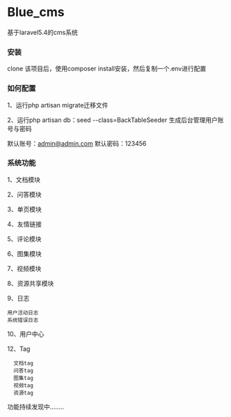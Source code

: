 # Blue_cms
基于laravel5.4的cms系统

### 安装

clone 该项目后，使用composer install安装，然后复制一个.env进行配置

### 如何配置

1、运行php artisan migrate迁移文件

2、运行php artisan db：seed --class=BackTableSeeder 生成后台管理用户账号与密码

默认账号：admin@admin.com 
默认密码：123456

### 系统功能

1、文档模块

2、问答模块

3、单页模块

4、友情链接

5、评论模块

6、图集模块

7、视频模块

8、资源共享模块

9、日志

    用户活动日志
    系统错误日志
    
10、用户中心

12、Tag

      文档tag
      问答tag
      图集tag
      视频tag
      资源tag
 
 功能持续发现中........
